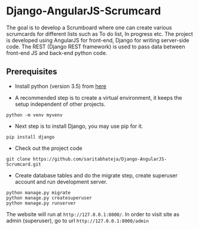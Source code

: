 # Django-AngularJS-Scrumcard
The goal is to develop a Scrumboard where one can create various scrumcards for different lists such as To do list, In progress etc. The project is developed using AngularJS for front-end, Django for writing server-side code. The REST (Django REST framework) is used to pass data between front-end JS and back-end python code.

## Prerequisites
* Install python (version 3.5) from [here](https://www.python.org/downloads/)

* A recommended step is to create a virtual environment, it keeps the setup independent of other projects.
```
python -m venv myvenv
```

* Next step is to install Django, you may use pip for it. 
```
pip install django
```

* Check out the project code
```
git clone https://github.com/saritabhateja/Django-AngularJS-Scrumcard.git
```
* Create database tables and do the migrate step, create superuser account and run development server.
```
python manage.py migrate
python manage.py createsuperuser
python manage.py runserver
```

The website will run at `http://127.0.0.1:8000/`. In order to visit site as admin (superuser), go to url `http://127.0.0.1:8000/admin`

